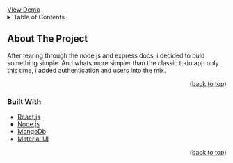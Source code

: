 <div>
    <br />
    <br />
    <a href="https://poposki-todo.herokuapp.com">View Demo</a>
</div>



<!-- TABLE OF CONTENTS -->
<details>
  <summary>Table of Contents</summary>
  <ol>
    <li>
      <a href="#about-the-project">About The Project</a>
      <ul>
        <li><a href="#built-with">Built With</a></li>
      </ul>
    </li>
</details>



<!-- ABOUT THE PROJECT -->
## About The Project

After tearing through the node.js and express docs, i decided to buld something simple. And whats more simpler than the classic todo app only this time, i added authentication and users into the mix.

<p align="right">(<a href="#top">back to top</a>)</p>



### Built With

* [React.js](https://reactjs.org/)
* [Node.js](https://nodejs.org)
* [MongoDb](https://mongodb.com.com)
* [Material UI](https://mui.com)

<p align="right">(<a href="#top">back to top</a>)</p>